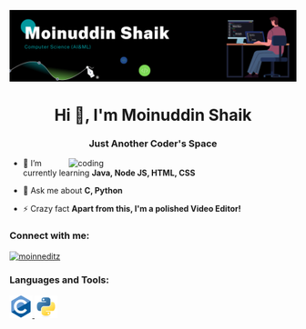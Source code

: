 ![logo](https://github.com/CodeWithMoin/CodeWithMoin/blob/main/CodingBanner.png)

<h1 align="center">Hi 👋, I'm Moinuddin Shaik</h1>
<h3 align="center">Just Another Coder's Space</h3>

<img align="right" alt="coding" width="400" src="https://raw.githubusercontent.com/TheDudeThatCode/TheDudeThatCode/master/Assets/Developer.gif">



- 🌱 I’m currently learning **Java, Node JS, HTML, CSS**

- 💬 Ask me about **C, Python**

- ⚡ Crazy fact **Apart from this, I'm a polished Video Editor!**

<h3 align="left">Connect with me:</h3>
<p align="left">
<a href="https://instagram.com/moinneditz" target="blank"><img align="center" src="https://raw.githubusercontent.com/rahuldkjain/github-profile-readme-generator/master/src/images/icons/Social/instagram.svg" alt="moinneditz" height="30" width="40" /></a>
</p>

<h3 align="left">Languages and Tools:</h3>
<p align="left"> <a href="https://www.cprogramming.com/" target="_blank" rel="noreferrer"> <img src="https://raw.githubusercontent.com/devicons/devicon/master/icons/c/c-original.svg" alt="c" width="40" height="40"/> </a> <a href="https://www.python.org" target="_blank" rel="noreferrer"> <img src="https://raw.githubusercontent.com/devicons/devicon/master/icons/python/python-original.svg" alt="python" width="40" height="40"/> </a> </p>
